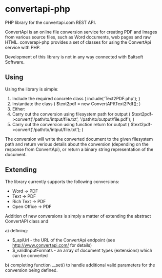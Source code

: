 convertapi-php
==============

PHP library for the convertapi.com REST API.

ConvertApi is an online file conversion service for creating PDF and Images from various source files, such as Word documents, web pages and raw HTML. converapi-php provides a set of classes for using the ConvertApi service with PHP.

Development of this library is not in any way connected with Baltsoft Software.

Using
-----

Using the library is simple:

1. Include the required concrete class ( include('Text2PDF.php'); )
2. Instantiate the class ( $text2pdf = new ConvertAPI\Text2Pdf(); )
3. Either:
  1. Carry out the conversion using filesystem path for output ( $text2pdf->convert('/path/to/intput/file.txt', '/path/to/output/file.pdf'); )
  2. Carry out the conversion using function return for output ( $text2pdf->convert('/path/to/intput/file.txt'); )

The conversion will write the converted document to the given filesystem path and return verious details about the conversion (depending on the response from ConvertApi), or return a binary string representation of the document.

Extending
---------

The library currently supports the following conversions:
* Word -> PDF
* Text -> PDF
* Rich Text -> PDF
* Open Office -> PDF

Addition of new conversions is simply a matter of extending the abstract ConvertAPI class and

a) defining:
* $_apiUrl - the URL of the ConvertApi endpoint (see http://www.convertapi.com/ for details)
* $_validInputFormats - an array of document types (extensions) which can be converted

b) completing function __set() to handle additional valid parameters for the conversion being defined.
